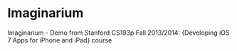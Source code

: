 Imaginarium
===========

Imaginarium - Demo from Stanford CS193p Fall 2013/2014: {Developing iOS 7 Apps for iPhone and iPad} course

